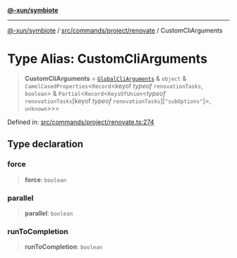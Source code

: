 [**@-xun/symbiote**](../../../../../README.md)

***

[@-xun/symbiote](../../../../../README.md) / [src/commands/project/renovate](../README.md) / CustomCliArguments

# Type Alias: CustomCliArguments

> **CustomCliArguments** = [`GlobalCliArguments`](../../../../configure/type-aliases/GlobalCliArguments.md) & `object` & `CamelCasedProperties`\<`Record`\<keyof *typeof* `renovationTasks`, `boolean`\> & `Partial`\<`Record`\<`KeysOfUnion`\<*typeof* `renovationTasks`\[keyof *typeof* `renovationTasks`\]\[`"subOptions"`\]\>, `unknown`\>\>\>

Defined in: [src/commands/project/renovate.ts:274](https://github.com/Xunnamius/symbiote/blob/de44cf3f9abbc7550310bea0f718d51d9fdbe834/src/commands/project/renovate.ts#L274)

## Type declaration

### force

> **force**: `boolean`

### parallel

> **parallel**: `boolean`

### runToCompletion

> **runToCompletion**: `boolean`
